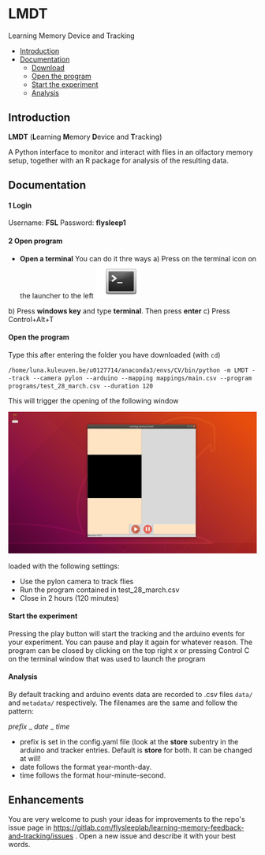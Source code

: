 # LMDT
Learning Memory Device and Tracking

 * [Introduction](#introduction)
 * [Documentation](#documentation)
    * [Download](#download)
    * [Open the program](#open-the-program)
    * [Start the experiment](#start-the-experiment)
    * [Analysis](#analysis)
    
    
 
## Introduction
**LMDT** (**L**earning **M**emory **D**evice and **T**racking)

A Python interface to monitor and interact with flies in an olfactory memory setup, together with an R package for analysis of the resulting data.


## Documentation

#### 1 Login 

Username: **FSL**
Password: **flysleep1**

#### 2 Open program

* **Open a terminal**
You can do it thre ways
a) Press on the terminal icon on the launcher to the left
![](LeMDT/static/terminal_icon.png) 

b) Press **windows key** and type **terminal**. Then press **enter**
c) Press Control+Alt+T



#### Open the program
Type this after entering the folder you have downloaded (with `cd`)

```
/home/luna.kuleuven.be/u0127714/anaconda3/envs/CV/bin/python -m LMDT --track --camera pylon --arduino --mapping mappings/main.csv --program programs/test_28_march.csv --duration 120
```
This will trigger the opening of the following window

![](LeMDT/static/readme/startup.png) 

loaded with the following settings:

* Use the pylon camera to track flies
* Run the program contained in test_28_march.csv
* Close in 2 hours (120 minutes)

#### Start the experiment

Pressing the play button will start the tracking and the arduino events for your experiment.
You can pause and play it again for whatever reason.
The program can be closed by clicking on the top right x or pressing Control C on the terminal window that was used to launch the program 

#### Analysis

By default tracking and arduino events data are recorded to .csv files `data/` and `metadata/` respectively. The filenames are the same and follow the pattern:

*prefix* _ *date* _ *time*

* prefix is set in the config.yaml file (look at the **store** subentry in the arduino and tracker entries. Default is **store** for both. It can be changed at will!
* date follows the format year-month-day.
* time follows the format hour-minute-second.


## Enhancements


You are very welcome to push your ideas for improvements to the repo's issue page in https://gitlab.com/flysleeplab/learning-memory-feedback-and-tracking/issues . Open a new issue and describe it with your best words.
 


